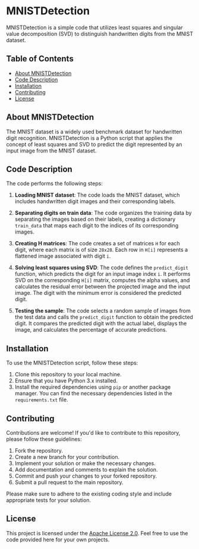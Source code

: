 # MNISTDetection

MNISTDetection is a simple code that utilizes least squares and singular value decomposition (SVD) to distinguish handwritten digits from the MNIST dataset.

## Table of Contents

- [About MNISTDetection](#about-mnistdetection)
- [Code Description](#code-description)
- [Installation](#installation)
- [Contributing](#contributing)
- [License](#license)

## About MNISTDetection

The MNIST dataset is a widely used benchmark dataset for handwritten digit recognition. MNISTDetection is a Python script that applies the concept of least squares and SVD to predict the digit represented by an input image from the MNIST dataset.

## Code Description

The code performs the following steps:

1. **Loading MNIST dataset**: The code loads the MNIST dataset, which includes handwritten digit images and their corresponding labels.

2. **Separating digits on train data**: The code organizes the training data by separating the images based on their labels, creating a dictionary `train_data` that maps each digit to the indices of its corresponding images.

3. **Creating H matrices**: The code creates a set of matrices `H` for each digit, where each matrix is of size `28x28`. Each row in `H[i]` represents a flattened image associated with digit `i`.

4. **Solving least squares using SVD**: The code defines the `predict_digit` function, which predicts the digit for an input image index `i`. It performs SVD on the corresponding `H[i]` matrix, computes the alpha values, and calculates the residual error between the projected image and the input image. The digit with the minimum error is considered the predicted digit.

5. **Testing the sample**: The code selects a random sample of images from the test data and calls the `predict_digit` function to obtain the predicted digit. It compares the predicted digit with the actual label, displays the image, and calculates the percentage of accurate predictions.

## Installation

To use the MNISTDetection script, follow these steps:

1. Clone this repository to your local machine.
2. Ensure that you have Python 3.x installed.
3. Install the required dependencies using `pip` or another package manager. You can find the necessary dependencies listed in the `requirements.txt` file.

## Contributing

Contributions are welcome! If you'd like to contribute to this repository, please follow these guidelines:

1. Fork the repository.
2. Create a new branch for your contribution.
3. Implement your solution or make the necessary changes.
4. Add documentation and comments to explain the solution.
5. Commit and push your changes to your forked repository.
6. Submit a pull request to the main repository.

Please make sure to adhere to the existing coding style and include appropriate tests for your solution.

## License

This project is licensed under the [Apache License 2.0](./LICENSE). Feel free to use the code provided here for your own projects.
